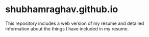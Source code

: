 # shubhamraghav.github.io
This repository includes a web version of my resume and detailed information about the things I have included in my resume. 
